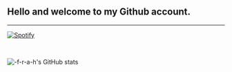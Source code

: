 
<br/>

## Hello and welcome to my Github account.


---



<!-- ### Now Playing 🎧 -->
 [![Spotify](https://novatorem-dun-seven.vercel.app/api/spotify)](https://open.spotify.com/user/11100706942)

<br/>


![-f-r-a-h's GitHub stats](https://github-readme-stats.vercel.app/api?username=i-f-r-a-h&count_private=true&show_icons=true&theme=graywhite)

